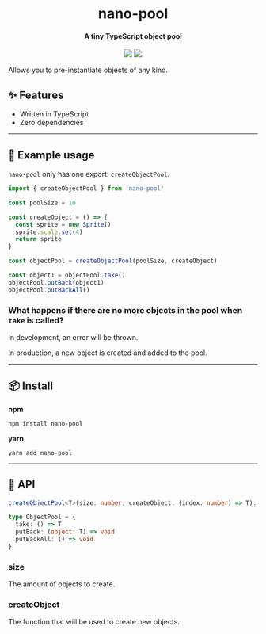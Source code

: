 <h1 align="center">
  nano-pool
</h1>
<h4 align="center">
    A tiny TypeScript object pool
</h4>

<div align="center">
  <img src="https://badgen.net/npm/v/nano-pool?icon=npm" />
  <img src="https://badgen.net/bundlephobia/minzip/nano-pool" />
</div>

Allows you to pre-instantiate objects of any kind.

## :sparkles: Features

- Written in TypeScript
- Zero dependencies

---

## :wrench: Example usage

`nano-pool` only has one export: `createObjectPool`.

```ts
import { createObjectPool } from 'nano-pool'

const poolSize = 10

const createObject = () => {
  const sprite = new Sprite()
  sprite.scale.set(4)
  return sprite
}

const objectPool = createObjectPool(poolSize, createObject)

const object1 = objectPool.take()
objectPool.putBack(object1)
objectPool.putBackAll()
```

### What happens if there are no more objects in the pool when `take` is called?

In development, an error will be thrown.

In production, a new object is created and added to the pool.

---

## :package: Install

**npm**

```
npm install nano-pool
```

**yarn**

```
yarn add nano-pool
```

---

## :newspaper: API

```ts
createObjectPool<T>(size: number, createObject: (index: number) => T): ObjectPool
```

```ts
type ObjectPool = {
  take: () => T
  putBack: (object: T) => void
  putBackAll: () => void
}
```

### size

The amount of objects to create.

### createObject

The function that will be used to create new objects.
